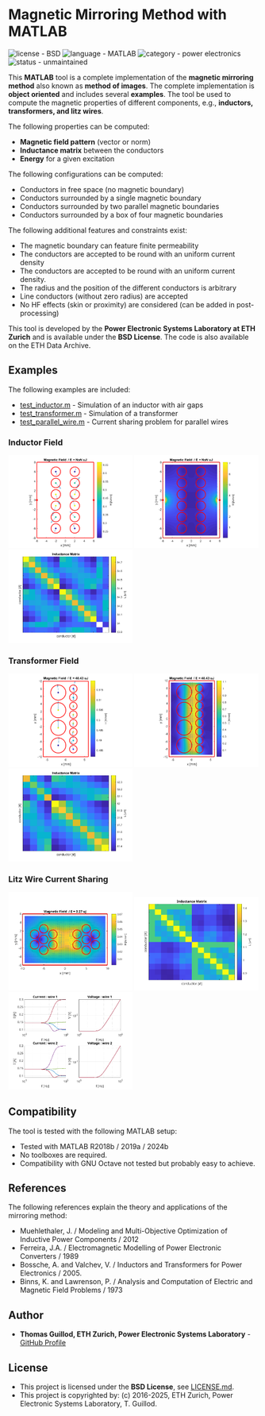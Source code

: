 # Magnetic Mirroring Method with MATLAB

![license - BSD](https://img.shields.io/badge/license-BSD-green)
![language - MATLAB](https://img.shields.io/badge/language-MATLAB-blue)
![category - power electronics](https://img.shields.io/badge/category-power%20electronics-lightgrey)
![status - unmaintained](https://img.shields.io/badge/status-unmaintained-red)

This **MATLAB** tool is a complete implementation of the **magnetic mirroring method** also known as **method of images**.
The complete implementation is **object oriented** and includes several **examples**.
The tool be used to compute the magnetic properties of different components, e.g., **inductors, transformers, and litz wires**.

The following properties can be computed:
* **Magnetic field pattern** (vector or norm)
* **Inductance matrix** between the conductors
* **Energy** for a given excitation
 
The following configurations can be computed:
* Conductors in free space (no magnetic boundary)
* Conductors surrounded by a single magnetic boundary
* Conductors surrounded by two parallel magnetic boundaries
* Conductors surrounded by a box of four magnetic boundaries

The following additional features and constraints exist:
* The magnetic boundary can feature finite permeability
* The conductors are accepted to be round with an uniform current density
* The conductors are accepted to be round with an uniform current density.
* The radius and the position of the different conductors is arbitrary
* Line conductors (without zero radius) are accepted
* No HF effects (skin or proximity) are considered (can be added in post-processing)

This tool is developed by the **Power Electronic Systems Laboratory at ETH Zurich** and is available under the **BSD License**. The code is also available on the ETH Data Archive.

## Examples

The following examples are included:
* [test_inductor.m](test_inductor.m) - Simulation of an inductor with air gaps
* [test_transformer.m](test_transformer.m) - Simulation of a transformer
* [test_parallel_wire.m](test_parallel_wire.m) - Current sharing problem for parallel wires

### Inductor Field

<p float="middle">
    <img src="readme_img/inductor_conductor.png" width="250">
    <img src="readme_img/inductor_field.png" width="250">
    <img src="readme_img/inductor_matrix.png" width="250">
</p>

### Transformer Field

<p float="middle">
    <img src="readme_img/transformer_conductor.png" width="250">
    <img src="readme_img/transformer_field.png" width="250">
    <img src="readme_img/transformer_matrix.png" width="250">
</p>

### Litz Wire Current Sharing

<p float="middle">
    <img src="readme_img/litz_field.png" width="250">
    <img src="readme_img/litz_matrix.png" width="250">
    <img src="readme_img/litz_sharing.png" width="250">
</p>

## Compatibility

The tool is tested with the following MATLAB setup:
* Tested with MATLAB R2018b / 2019a / 2024b
* No toolboxes are required.
* Compatibility with GNU Octave not tested but probably easy to achieve.

## References

The following references explain the theory and applications of the mirroring method:
* Muehlethaler, J. / Modeling and Multi-Objective Optimization of Inductive Power Components / 2012
* Ferreira, J.A. / Electromagnetic Modelling of Power Electronic Converters / 1989
* Bossche, A. and Valchev, V. / Inductors and Transformers for Power Electronics / 2005.
* Binns, K. and Lawrenson, P. / Analysis and Computation of Electric and Magnetic Field Problems / 1973

## Author

* **Thomas Guillod, ETH Zurich, Power Electronic Systems Laboratory** - [GitHub Profile](https://github.com/otvam)

## License

* This project is licensed under the **BSD License**, see [LICENSE.md](LICENSE.md).
* This project is copyrighted by: (c) 2016-2025, ETH Zurich, Power Electronic Systems Laboratory, T. Guillod.
